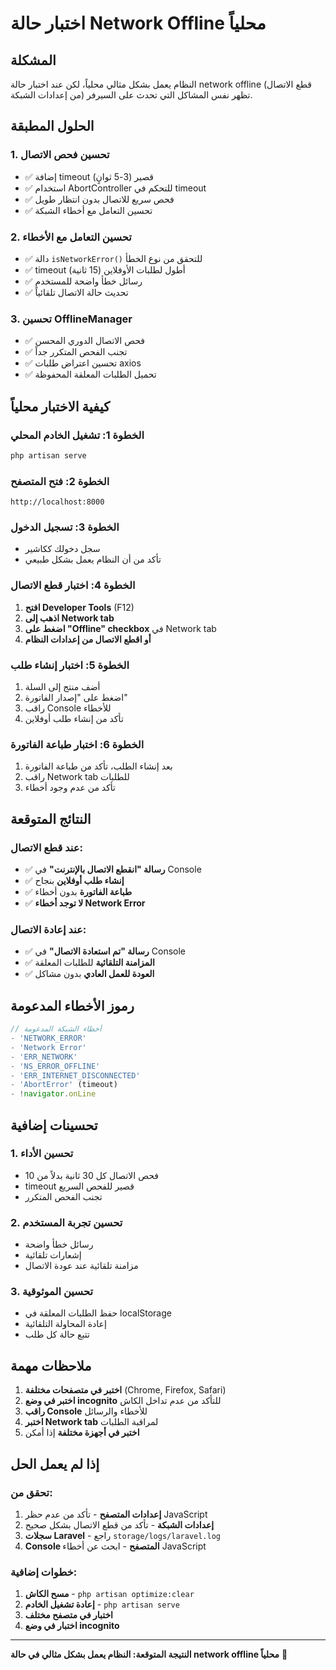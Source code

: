 # اختبار حالة Network Offline محلياً

## المشكلة
النظام يعمل بشكل مثالي محلياً، لكن عند اختبار حالة network offline (قطع الاتصال من إعدادات الشبكة) تظهر نفس المشاكل التي تحدث على السيرفر.

## الحلول المطبقة

### 1. تحسين فحص الاتصال
- ✅ إضافة timeout قصير (3-5 ثوانٍ)
- ✅ استخدام AbortController للتحكم في timeout
- ✅ فحص سريع للاتصال بدون انتظار طويل
- ✅ تحسين التعامل مع أخطاء الشبكة

### 2. تحسين التعامل مع الأخطاء
- ✅ دالة `isNetworkError()` للتحقق من نوع الخطأ
- ✅ timeout أطول لطلبات الأوفلاين (15 ثانية)
- ✅ رسائل خطأ واضحة للمستخدم
- ✅ تحديث حالة الاتصال تلقائياً

### 3. تحسين OfflineManager
- ✅ فحص الاتصال الدوري المحسن
- ✅ تجنب الفحص المتكرر جداً
- ✅ تحسين اعتراض طلبات axios
- ✅ تحميل الطلبات المعلقة المحفوظة

## كيفية الاختبار محلياً

### الخطوة 1: تشغيل الخادم المحلي
```bash
php artisan serve
```

### الخطوة 2: فتح المتصفح
```
http://localhost:8000
```

### الخطوة 3: تسجيل الدخول
- سجل دخولك ككاشير
- تأكد من أن النظام يعمل بشكل طبيعي

### الخطوة 4: اختبار قطع الاتصال
1. **افتح Developer Tools** (F12)
2. **اذهب إلى Network tab**
3. **اضغط على "Offline" checkbox** في Network tab
4. **أو اقطع الاتصال من إعدادات النظام**

### الخطوة 5: اختبار إنشاء طلب
1. أضف منتج إلى السلة
2. اضغط على "إصدار الفاتورة"
3. راقب Console للأخطاء
4. تأكد من إنشاء طلب أوفلاين

### الخطوة 6: اختبار طباعة الفاتورة
1. بعد إنشاء الطلب، تأكد من طباعة الفاتورة
2. راقب Network tab للطلبات
3. تأكد من عدم وجود أخطاء

## النتائج المتوقعة

### عند قطع الاتصال:
- ✅ **رسالة "انقطع الاتصال بالإنترنت"** في Console
- ✅ **إنشاء طلب أوفلاين** بنجاح
- ✅ **طباعة الفاتورة** بدون أخطاء
- ✅ **لا توجد أخطاء Network Error**

### عند إعادة الاتصال:
- ✅ **رسالة "تم استعادة الاتصال"** في Console
- ✅ **المزامنة التلقائية** للطلبات المعلقة
- ✅ **العودة للعمل العادي** بدون مشاكل

## رموز الأخطاء المدعومة

```javascript
// أخطاء الشبكة المدعومة
- 'NETWORK_ERROR'
- 'Network Error'
- 'ERR_NETWORK'
- 'NS_ERROR_OFFLINE'
- 'ERR_INTERNET_DISCONNECTED'
- 'AbortError' (timeout)
- !navigator.onLine
```

## تحسينات إضافية

### 1. تحسين الأداء
- فحص الاتصال كل 30 ثانية بدلاً من 10
- timeout قصير للفحص السريع
- تجنب الفحص المتكرر

### 2. تحسين تجربة المستخدم
- رسائل خطأ واضحة
- إشعارات تلقائية
- مزامنة تلقائية عند عودة الاتصال

### 3. تحسين الموثوقية
- حفظ الطلبات المعلقة في localStorage
- إعادة المحاولة التلقائية
- تتبع حالة كل طلب

## ملاحظات مهمة

1. **اختبر في متصفحات مختلفة** (Chrome, Firefox, Safari)
2. **اختبر في وضع incognito** للتأكد من عدم تداخل الكاش
3. **راقب Console** للأخطاء والرسائل
4. **اختبر Network tab** لمراقبة الطلبات
5. **اختبر في أجهزة مختلفة** إذا أمكن

## إذا لم يعمل الحل

### تحقق من:
1. **إعدادات المتصفح** - تأكد من عدم حظر JavaScript
2. **إعدادات الشبكة** - تأكد من قطع الاتصال بشكل صحيح
3. **سجلات Laravel** - راجع `storage/logs/laravel.log`
4. **Console المتصفح** - ابحث عن أخطاء JavaScript

### خطوات إضافية:
1. **مسح الكاش** - `php artisan optimize:clear`
2. **إعادة تشغيل الخادم** - `php artisan serve`
3. **اختبار في متصفح مختلف**
4. **اختبار في وضع incognito**

---

**النتيجة المتوقعة: النظام يعمل بشكل مثالي في حالة network offline محلياً** 🎯 